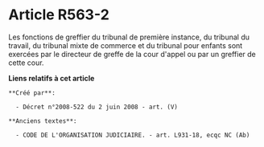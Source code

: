 # Article R563-2

Les fonctions de greffier du tribunal de première instance, du tribunal du travail, du tribunal mixte de commerce et du
tribunal pour enfants sont exercées par le directeur de greffe de la cour d'appel ou par un greffier de cette cour.

**Liens relatifs à cet article**

	**Créé par**:

	  - Décret n°2008-522 du 2 juin 2008 - art. (V)

	**Anciens textes**:

	  - CODE DE L'ORGANISATION JUDICIAIRE. - art. L931-18, ecqc NC (Ab)
